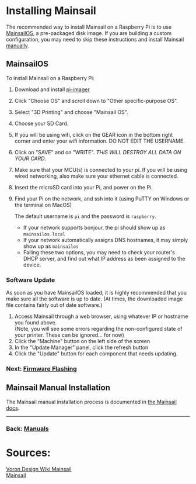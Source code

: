 # Installing Mainsail

The recommended way to install Mainsail on a Raspberry Pi is to use [MainsailOS](https://docs.mainsail.xyz/), a pre-packaged disk image. If you are building a custom configuration, you may need to skip these instructions and install Mainsail [manually](#mainsail-manual-installation).


## MainsailOS
To install Mainsail on a Raspberry Pi:
1. Download and install [pi-imager](https://www.raspberrypi.com/software/)
2. Click "Choose OS" and scroll down to "Other specific-purpose OS".
3. Select "3D Printing" and choose "Mainsail OS". 
4. Choose your SD Card. 
5. If you will be using wifi, click on the GEAR icon in the bottom right corner and enter your wifi information. DO NOT EDIT THE USERNAME. 
6. Click on "SAVE" and on "WRITE". *THIS WILL DESTROY ALL DATA ON YOUR CARD*.
7. Make sure that your MCU(s) is connected to your pi. If you will be using wired networking, also make sure your ethernet cable is connected.
8. Insert the microSD card into your Pi, and power on the Pi.    
9. Find your Pi on the network, and ssh into it (using PuTTY on Windows or the terminal on MacOS)  
   
   The default username is `pi` and the password is `raspberry`.
    * If your network supports bonjour, the pi should show up as `mainsailos.local`
    * If your network automatically assigns DNS hostnames, it may simply show up as `mainsailos`
    * Failing these two options, you may need to check your router's DHCP server, and find out what IP address as been assigned to the device.
 
### Software Update
As soon as you have MainsailOS loaded, it is highly recommended that you make sure all the software is up to date.  (At times, the downloaded image file contains fairly out of date software.)

1. Access Mainsail through a web browser, using whatever IP or hostname you found above.  
(Note, you will see some errors regarding the non-configured state of your printer.  These can be ignored… for now)
2. Click the "Machine" button on the left side of the screen
3. In the "Update Manager" panel, click the refresh button
4. Click the "Update" button for each component that needs updating.


### Next: [Firmware Flashing](../MCU_Firmware/Readme.md)

## Mainsail Manual Installation
The Mainsail manual installation process is documented in [the Mainsail docs](https://docs.mainsail.xyz/setup/manual-setup).

---
### Back: [Manuals](../Readme.md)

# Sources:
[Voron Design Wiki Mainsail](https://docs.vorondesign.com/build/software/installing_mainsail.html#MainsailOS)  
[Mainsail](https://docs.mainsail.xyz/)
